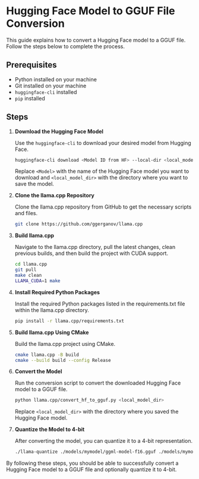 # Hugging Face Model to GGUF File Conversion

This guide explains how to convert a Hugging Face model to a GGUF file. Follow the steps below to complete the process.

## Prerequisites

- Python installed on your machine
- Git installed on your machine
- `huggingface-cli` installed
- `pip` installed

## Steps

1. **Download the Hugging Face Model**

   Use the `huggingface-cli` to download your desired model from Hugging Face.
    ```bash
   huggingface-cli download <Model ID from HF> --local-dir <local_model_dir>
   ```
   Replace `<Model>` with the name of the Hugging Face model you want to download and `<local_model_dir>` with the directory where you want to save the model.

2. **Clone the llama.cpp Repository**

   Clone the llama.cpp repository from GitHub to get the necessary scripts and files.
    ```bash
   git clone https://github.com/ggerganov/llama.cpp
   ```

3. **Build llama.cpp**

   Navigate to the llama.cpp directory, pull the latest changes, clean previous builds, and then build the project with CUDA support.
    ```bash
   cd llama.cpp
   git pull
   make clean
   LLAMA_CUDA=1 make
   ```

4. **Install Required Python Packages**

   Install the required Python packages listed in the requirements.txt file within the llama.cpp directory.
    ```bash
   pip install -r llama.cpp/requirements.txt
   ```

5. **Build llama.cpp Using CMake**

   Build the llama.cpp project using CMake.
    ```bash
   cmake llama.cpp -B build
   cmake --build build --config Release 
   ```

6. **Convert the Model**

   Run the conversion script to convert the downloaded Hugging Face model to a GGUF file.
    ```bash
   python llama.cpp/convert_hf_to_gguf.py <local_model_dir>
   ```
   Replace `<local_model_dir>` with the directory where you saved the Hugging Face model.

7. **Quantize the Model to 4-bit**

   After converting the model, you can quantize it to a 4-bit representation.
    ```bash
   ./llama-quantize ./models/mymodel/ggml-model-f16.gguf ./models/mymodel/ggml-model-Q4_K_M.gguf Q4_K_M
   ```

By following these steps, you should be able to successfully convert a Hugging Face model to a GGUF file and optionally quantize it to 4-bit.
